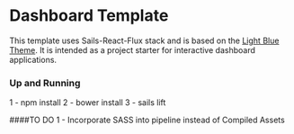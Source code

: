 # Dashboard Template

This template uses Sails-React-Flux stack and is based on the [Light Blue Theme](https://wrapbootstrap.com/theme/light-blue-responsive-admin-web-app-WB0T41TX4). It is intended as a project starter for interactive dashboard applications.

### Up and Running
1 - npm install
2 - bower install
3 - sails lift

####TO DO
1 - Incorporate SASS into pipeline instead of Compiled Assets
